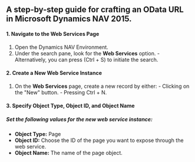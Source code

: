## A step-by-step guide for crafting an OData URL in Microsoft Dynamics NAV 2015.

#### 1. Navigate to the Web Services Page
  1. Open the Dynamics NAV Environment.
  2. Under the search pane, look for the **Web Services** option.
    - Alternatively, you can press (Ctrl + S) to initiate the search.

#### 2. Create a New Web Service Instance
  1. On the **Web Services** page, create a new record by either:
    - Clicking on the "New" button.
    - Pressing Ctrl + N.

#### 3. Specify Object Type, Object ID, and Object Name
##### Set the following values for the new web service instance:
- **Object Type:** Page
- **Object ID:** Choose the ID of the page you want to expose through the web service.
- **Object Name:** The name of the page object.

